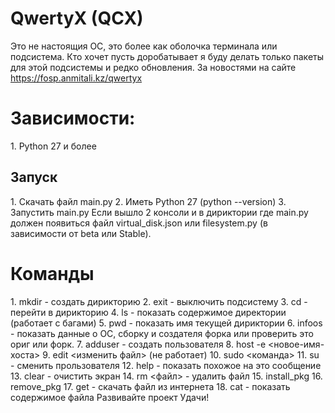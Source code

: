 # QwertyX (QCX)
Это не настоящия ОС, это более как оболочка терминала или подсистема.
Кто хочет пусть доробатывает я буду делать только пакеты для этой подсистемы и редко обновления. За новостями на сайте https://fosp.anmitali.kz/qwertyx
<h1>Зависимости:</h1>
1. Python 27 и более
<h2>Запуск</h2>
1. Скачать файл main.py
2. Иметь Python 27 (python --version)
3. Запустить main.py
Если вышло 2 консоли и в дириктории где main.py должен появиться файл virtual_disk.json или filesystem.py (в зависимости от beta или Stable).
<h1>Команды</h1>
1. mkdir - создать дирикторию
2. exit - выключить подсистему
3. cd - перейти в дирикторию
4. ls - показать содержимое директории (работает с багами)
5. pwd - показать имя текущей дириктории
6. infoos - показать данные о ОС, сборку и создателя форка или проверить это ориг или форк.
7. adduser - создать пользователя
8. host -e <новое-имя-хоста>
9. edit <изменить файл> (не работает)
10. sudo <команда>
11. su - сменить прользователя
12. help - показать похожое на это сообщение
13. clear - очистить экран
14. rm <файл> - удалить файл
15. install_pkg <pkg>
16. remove_pkg <pkg>
17. get - скачать файл из интернета
18. cat - показать содержимое файла
Развивайте проект
Удачи!
